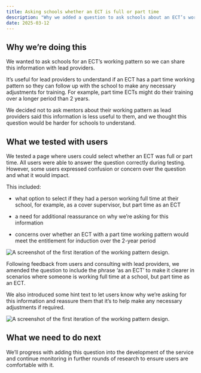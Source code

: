```yaml
---
title: Asking schools whether an ECT is full or part time
description: "Why we added a question to ask schools about an ECT’s working pattern and how we iterated it."
date: 2025-03-12
---
```


## Why we’re doing this

We wanted to ask schools for an ECT’s working pattern so we can share this information with lead providers.

It’s useful for lead providers to understand if an ECT has a part time working pattern so they can follow up with the school to make any necessary adjustments for training. For example, part time ECTs might do their training over a longer period than 2 years.

We decided not to ask mentors about their working pattern as lead providers said this information is less useful to them, and we thought this question would be harder for schools to understand.

## What we tested with users

We tested a page where users could select whether an ECT was full or part time. All users were able to answer the question correctly during testing. However, some users expressed confusion or concern over the question and what it would impact.

This included:

* what option to select if they had a person working full time at their school, for example, as a cover supervisor, but part time as an ECT

* a need for additional reassurance on why we’re asking for this information

* concerns over whether an ECT with a part time working pattern would meet the entitlement for induction over the 2-year period

![A screenshot of the first iteration of the working pattern design.](/ecf-v2/asking-schools-whether-an-ect-is-full-or-part-time/screenshot1.png)

Following feedback from users and consulting with lead providers, we amended the question to include the phrase ‘as an ECT’ to make it clearer in scenarios where someone is working full time at a school, but part time as an ECT.

We also introduced some hint text to let users know why we’re asking for this information and reassure them that it’s to help make any necessary adjustments if required.

![A screenshot of the first iteration of the working pattern design.](/ecf-v2/asking-schools-whether-an-ect-is-full-or-part-time/screenshot2.png)

## What we need to do next

We’ll progress with adding this question into the development of the service and continue monitoring in further rounds of research to ensure users are comfortable with it.
